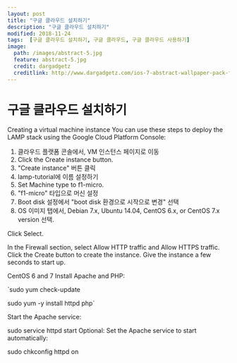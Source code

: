 ```yaml
---
layout: post
title: "구글 클라우드 설치하기"
description: "구글 클라우드 설치하기"
modified: 2018-11-24
tags:  [구글 클라우드 설치하기, 구글 클라우드, 구글 클라우드 사용하기]
image:
  path: /images/abstract-5.jpg
  feature: abstract-5.jpg
  credit: dargadgetz
  creditlink: http://www.dargadgetz.com/ios-7-abstract-wallpaper-pack-for-iphone-5-and-ipod-touch-retina/
---
```


# 구글 클라우드 설치하기

Creating a virtual machine instance
You can use these steps to deploy the LAMP stack using the Google Cloud Platform Console:

1. 클라우드 플랫폼 콘솔에서, VM 인스턴스 페이지로 이동
2. Click the Create instance button.
2. "Create instance" 버튼 클릭
3. lamp-tutorial에 이름 설정하기
4. Set Machine type to f1-micro.
4. "f1-micro" 타입으로 머신 설정
5. Boot disk 설정에서 "boot disk 환경으로 시작으로 변경" 선택
6. OS 이미지 탭에서, Debian 7.x, Ubuntu 14.04, CentOS 6.x, or CentOS 7.x version 선택.

<!-- more -->

Click Select.

In the Firewall section, select Allow HTTP traffic and Allow HTTPS traffic.
Click the Create button to create the instance.
Give the instance a few seconds to start up.


CentOS 6 and 7
Install Apache and PHP:

`sudo yum check-update

sudo yum -y install httpd php`

Start the Apache service:

sudo service httpd start
Optional: Set the Apache service to start automatically:

sudo chkconfig httpd on
